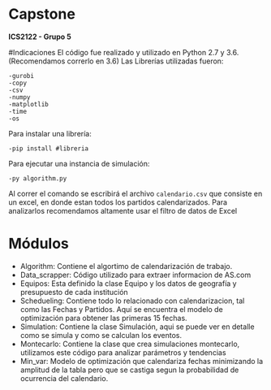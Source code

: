 # Capstone
**ICS2122 - Grupo 5**

#Indicaciones
El código fue realizado y utilizado en Python 2.7 y 3.6.(Recomendamos correrlo en 3.6)
 Las Librerías utilizadas fueron:
````
-gurobi
-copy
-csv
-numpy
-matplotlib
-time
-os
````

Para instalar una librería:
````
-pip install #libreria
````
Para ejecutar una instancia de simulación:
````
-py algorithm.py
````
Al correr el comando se escribirá el archivo ````calendario.csv```` que consiste en un excel, en donde
estan todos los partidos calendarizados. Para analizarlos recomendamos altamente usar el filtro  de datos de Excel
# Módulos
- Algorithm: Contiene el algortimo de calendarización de trabajo.
- Data_scrapper: Código utilizado para extraer informacion de AS.com
- Equipos: Esta definido la clase Equipo y los datos de geografía y presupuesto de cada institución
- Schedueling: Contiene todo lo relacionado con calendarizacion, tal como las Fechas y Partidos. Aquí se encuentra el modelo de optimización para obtener las primeras 15 fechas.
- Simulation: Contiene la clase Simulación, aqui se puede ver en detalle como se simula y como se calculan los eventos.
- Montecarlo: Contiene la clase que crea simulaciones montecarlo, utilizamos este código para analizar parámetros y tendencias
- Min_var: Modelo de optimización que calendariza fechas minimizando la amplitud de la tabla pero que se castiga segun la probabilidad de ocurrencia del calendario.